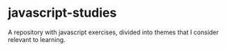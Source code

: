 # javascript-studies
A repository with javascript exercises, divided into themes that I consider relevant to learning.
